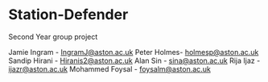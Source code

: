 # Station-Defender
Second Year group project

Jamie Ingram - IngramJ@aston.ac.uk
Peter Holmes- holmesp@aston.ac.uk
Sandip Hirani - Hiranis2@aston.ac.uk
Alan Sin - sina@aston.ac.uk
Rija Ijaz - ijazr@aston.ac.uk
Mohammed Foysal - foysalm@aston.ac.uk
